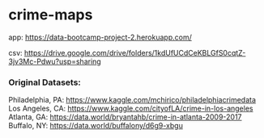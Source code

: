 # crime-maps

app: https://data-bootcamp-project-2.herokuapp.com/

csv: https://drive.google.com/drive/folders/1kdUfUCdCeKBLGfS0cqtZ-3jv3Mc-Pdwu?usp=sharing

### Original Datasets:
Philadelphia, PA:
https://www.kaggle.com/mchirico/philadelphiacrimedata
</br>
Los Angeles, CA:
https://www.kaggle.com/cityofLA/crime-in-los-angeles
</br>
Atlanta, GA:
https://data.world/bryantahb/crime-in-atlanta-2009-2017
</br>
Buffalo, NY:
https://data.world/buffalony/d6g9-xbgu
